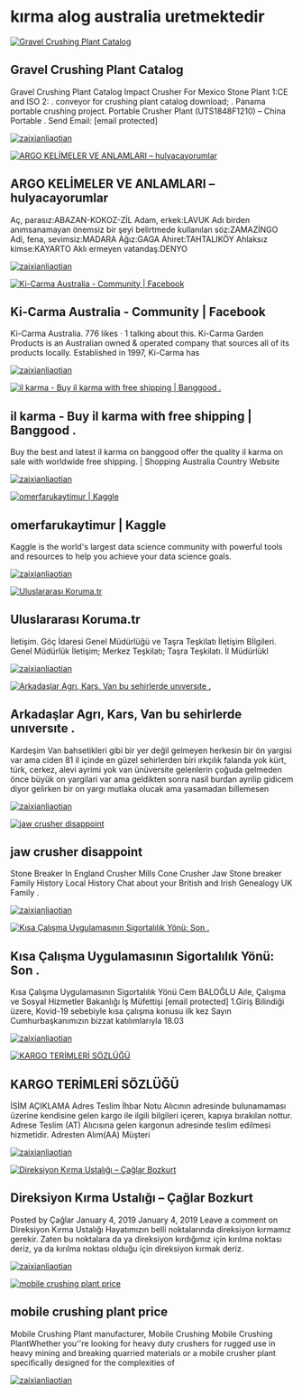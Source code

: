 # kırma alog australia uretmektedir
<a href="https://mnn.zoosnet.net/LR/Chatpre.aspx?id=MNN94995150&p=https://topgrinding.com/" target="_blank">![Gravel Crushing Plant Catalog](https://github.com/technlg/images/blob/main/19.jpg)</a>
## Gravel Crushing Plant Catalog
Gravel Crushing Plant Catalog Impact Crusher For Mexico Stone Plant 1:CE and ISO 2: . conveyor for crushing plant catalog download; . Panama portable crushing project. Portable Crusher Plant (UTS1848F1210) – China Portable . Send Email: [email protected]
<a href="https://mnn.zoosnet.net/LR/Chatpre.aspx?id=MNN94995150&p=https://topgrinding.com/" target="_blank"><img src="https://github.com/technlg/images/raw/main/chat11.jpg" alt="zaixianliaotian"/></a><a href="//whatsapp.shibangsoft.com/WhatsApp.php" ><img src="https://github.com/technlg/images/raw/main/chat11.png" alt=""></a>
<a href="https://mnn.zoosnet.net/LR/Chatpre.aspx?id=MNN94995150&p=https://topgrinding.com/" target="_blank">![ARGO KELİMELER VE ANLAMLARI – hulyacayorumlar](https://github.com/technlg/images/blob/main/61.jpg)</a>
## ARGO KELİMELER VE ANLAMLARI – hulyacayorumlar
Aç, parasız:ABAZAN-KOKOZ-ZİL Adam, erkek:LAVUK Adı birden anımsanamayan önemsiz bir şeyi belirtmede kullanılan söz:ZAMAZİNGO Adi, fena, sevimsiz:MADARA Ağız:GAGA Ahiret:TAHTALIKÖY Ahlaksız kimse:KAYARTO Aklı ermeyen vatandaş:DENYO 
<a href="https://mnn.zoosnet.net/LR/Chatpre.aspx?id=MNN94995150&p=https://topgrinding.com/" target="_blank"><img src="https://github.com/technlg/images/raw/main/chat11.jpg" alt="zaixianliaotian"/></a><a href="//whatsapp.shibangsoft.com/WhatsApp.php" ><img src="https://github.com/technlg/images/raw/main/chat11.png" alt=""></a>
<a href="https://mnn.zoosnet.net/LR/Chatpre.aspx?id=MNN94995150&p=https://topgrinding.com/" target="_blank">![Ki-Carma Australia - Community | Facebook](https://github.com/technlg/images/blob/main/8.jpg)</a>
## Ki-Carma Australia - Community | Facebook
Ki-Carma Australia. 776 likes · 1 talking about this. Ki-Carma Garden Products is an Australian owned & operated company that sources all of its products locally. Established in 1997, Ki-Carma has
<a href="https://mnn.zoosnet.net/LR/Chatpre.aspx?id=MNN94995150&p=https://topgrinding.com/" target="_blank"><img src="https://github.com/technlg/images/raw/main/chat11.jpg" alt="zaixianliaotian"/></a><a href="//whatsapp.shibangsoft.com/WhatsApp.php" ><img src="https://github.com/technlg/images/raw/main/chat11.png" alt=""></a>
<a href="https://mnn.zoosnet.net/LR/Chatpre.aspx?id=MNN94995150&p=https://topgrinding.com/" target="_blank">![il karma - Buy il karma with free shipping | Banggood .](https://github.com/technlg/images/blob/main/46.jpg)</a>
## il karma - Buy il karma with free shipping | Banggood .
Buy the best and latest il karma on banggood offer the quality il karma on sale with worldwide free shipping. | Shopping Australia Country Website
<a href="https://mnn.zoosnet.net/LR/Chatpre.aspx?id=MNN94995150&p=https://topgrinding.com/" target="_blank"><img src="https://github.com/technlg/images/raw/main/chat11.jpg" alt="zaixianliaotian"/></a><a href="//whatsapp.shibangsoft.com/WhatsApp.php" ><img src="https://github.com/technlg/images/raw/main/chat11.png" alt=""></a>
<a href="https://mnn.zoosnet.net/LR/Chatpre.aspx?id=MNN94995150&p=https://topgrinding.com/" target="_blank">![omerfarukaytimur | Kaggle](https://github.com/technlg/images/blob/main/47.jpg)</a>
## omerfarukaytimur | Kaggle
Kaggle is the world's largest data science community with powerful tools and resources to help you achieve your data science goals.
<a href="https://mnn.zoosnet.net/LR/Chatpre.aspx?id=MNN94995150&p=https://topgrinding.com/" target="_blank"><img src="https://github.com/technlg/images/raw/main/chat11.jpg" alt="zaixianliaotian"/></a><a href="//whatsapp.shibangsoft.com/WhatsApp.php" ><img src="https://github.com/technlg/images/raw/main/chat11.png" alt=""></a>
<a href="https://mnn.zoosnet.net/LR/Chatpre.aspx?id=MNN94995150&p=https://topgrinding.com/" target="_blank">![Uluslararası Koruma.tr](https://github.com/technlg/images/blob/main/31.jpg)</a>
## Uluslararası Koruma.tr
İletişim. Göç İdaresi Genel Müdürlüğü ve Taşra Teşkilatı İletişim Bİlgileri. Genel Müdürlük İletişim; Merkez Teşkilatı; Taşra Teşkilatı. İl Müdürlükl
<a href="https://mnn.zoosnet.net/LR/Chatpre.aspx?id=MNN94995150&p=https://topgrinding.com/" target="_blank"><img src="https://github.com/technlg/images/raw/main/chat11.jpg" alt="zaixianliaotian"/></a><a href="//whatsapp.shibangsoft.com/WhatsApp.php" ><img src="https://github.com/technlg/images/raw/main/chat11.png" alt=""></a>
<a href="https://mnn.zoosnet.net/LR/Chatpre.aspx?id=MNN94995150&p=https://topgrinding.com/" target="_blank">![Arkadaşlar Agrı, Kars, Van bu sehirlerde unıversıte .](https://github.com/technlg/images/blob/main/8.jpg)</a>
## Arkadaşlar Agrı, Kars, Van bu sehirlerde unıversıte .
Kardeşim Van bahsetikleri gibi bir yer değil gelmeyen herkesin bir ön yargisi var ama ciden 81 il içinde en güzel sehirlerden biri ırkçılık falanda yok kürt, türk, cerkez, alevi ayrimi yok van ünüversite gelenlerin çoğuda gelmeden önce büyük on yargilari var ama geldikten sonra nasil burdan ayrilip gidicem diyor gelirken bir on yargı mutlaka olucak ama yasamadan billemesen 
<a href="https://mnn.zoosnet.net/LR/Chatpre.aspx?id=MNN94995150&p=https://topgrinding.com/" target="_blank"><img src="https://github.com/technlg/images/raw/main/chat11.jpg" alt="zaixianliaotian"/></a><a href="//whatsapp.shibangsoft.com/WhatsApp.php" ><img src="https://github.com/technlg/images/raw/main/chat11.png" alt=""></a>
<a href="https://mnn.zoosnet.net/LR/Chatpre.aspx?id=MNN94995150&p=https://topgrinding.com/" target="_blank">![jaw crusher disappoint](https://github.com/technlg/images/blob/main/18.jpg)</a>
## jaw crusher disappoint
Stone Breaker In England Crusher Mills Cone Crusher Jaw Stone breaker Family History Local History Chat about your British and Irish Genealogy UK Family .
<a href="https://mnn.zoosnet.net/LR/Chatpre.aspx?id=MNN94995150&p=https://topgrinding.com/" target="_blank"><img src="https://github.com/technlg/images/raw/main/chat11.jpg" alt="zaixianliaotian"/></a><a href="//whatsapp.shibangsoft.com/WhatsApp.php" ><img src="https://github.com/technlg/images/raw/main/chat11.png" alt=""></a>
<a href="https://mnn.zoosnet.net/LR/Chatpre.aspx?id=MNN94995150&p=https://topgrinding.com/" target="_blank">![Kısa Çalışma Uygulamasının Sigortalılık Yönü: Son .](https://github.com/technlg/images/blob/main/23.jpg)</a>
## Kısa Çalışma Uygulamasının Sigortalılık Yönü: Son .
Kısa Çalışma Uygulamasının Sigortalılık Yönü Cem BALOĞLU Aile, Çalışma ve Sosyal Hizmetler Bakanlığı İş Müfettişi [email protected] 1.Giriş Bilindiği üzere, Kovid-19 sebebiyle kısa çalışma konusu ilk kez Sayın Cumhurbaşkanımızın bizzat katılımlarıyla 18.03 
<a href="https://mnn.zoosnet.net/LR/Chatpre.aspx?id=MNN94995150&p=https://topgrinding.com/" target="_blank"><img src="https://github.com/technlg/images/raw/main/chat11.jpg" alt="zaixianliaotian"/></a><a href="//whatsapp.shibangsoft.com/WhatsApp.php" ><img src="https://github.com/technlg/images/raw/main/chat11.png" alt=""></a>
<a href="https://mnn.zoosnet.net/LR/Chatpre.aspx?id=MNN94995150&p=https://topgrinding.com/" target="_blank">![KARGO TERİMLERİ SÖZLÜĞÜ](https://github.com/technlg/images/blob/main/39.jpg)</a>
## KARGO TERİMLERİ SÖZLÜĞÜ
İSİM AÇIKLAMA Adres Teslim İhbar Notu Alıcının adresinde bulunamaması üzerine kendisine gelen kargo ile ilgili bilgileri içeren, kapıya bırakılan nottur. Adrese Teslim (AT) Alıcısına gelen kargonun adresinde teslim edilmesi hizmetidir. Adresten Alım(AA) Müşteri
<a href="https://mnn.zoosnet.net/LR/Chatpre.aspx?id=MNN94995150&p=https://topgrinding.com/" target="_blank"><img src="https://github.com/technlg/images/raw/main/chat11.jpg" alt="zaixianliaotian"/></a><a href="//whatsapp.shibangsoft.com/WhatsApp.php" ><img src="https://github.com/technlg/images/raw/main/chat11.png" alt=""></a>
<a href="https://mnn.zoosnet.net/LR/Chatpre.aspx?id=MNN94995150&p=https://topgrinding.com/" target="_blank">![Direksiyon Kırma Ustalığı – Çağlar Bozkurt](https://github.com/technlg/images/blob/main/12.jpg)</a>
## Direksiyon Kırma Ustalığı – Çağlar Bozkurt
Posted by Çağlar January 4, 2019 January 4, 2019 Leave a comment on Direksiyon Kırma Ustalığı Hayatımızın belli noktalarında direksiyon kırmamız gerekir. Zaten bu noktalara da ya direksiyon kırdığımız için kırılma noktası deriz, ya da kırılma noktası olduğu için direksiyon kırmak deriz.
<a href="https://mnn.zoosnet.net/LR/Chatpre.aspx?id=MNN94995150&p=https://topgrinding.com/" target="_blank"><img src="https://github.com/technlg/images/raw/main/chat11.jpg" alt="zaixianliaotian"/></a><a href="//whatsapp.shibangsoft.com/WhatsApp.php" ><img src="https://github.com/technlg/images/raw/main/chat11.png" alt=""></a>
<a href="https://mnn.zoosnet.net/LR/Chatpre.aspx?id=MNN94995150&p=https://topgrinding.com/" target="_blank">![mobile crushing plant price](https://github.com/technlg/images/blob/main/19.jpg)</a>
## mobile crushing plant price
Mobile Crushing Plant manufacturer, Mobile Crushing Mobile Crushing PlantWhether you''re looking for heavy duty crushers for rugged use in heavy mining and breaking quarried materials or a mobile crusher plant specifically designed for the complexities of
<a href="https://mnn.zoosnet.net/LR/Chatpre.aspx?id=MNN94995150&p=https://topgrinding.com/" target="_blank"><img src="https://github.com/technlg/images/raw/main/chat11.jpg" alt="zaixianliaotian"/></a><a href="//whatsapp.shibangsoft.com/WhatsApp.php" ><img src="https://github.com/technlg/images/raw/main/chat11.png" alt=""></a>
